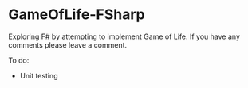 GameOfLife-FSharp
=================

Exploring F# by attempting to implement Game of Life.
If you have any comments please leave a comment.

To do:
- Unit testing
